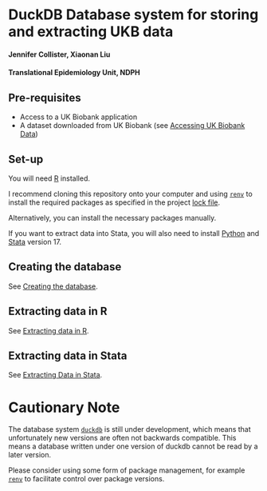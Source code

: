 # DuckDB Database system for storing and extracting UKB data

#### Jennifer Collister, Xiaonan Liu
#### Translational Epidemiology Unit, NDPH

## Pre-requisites

* Access to a UK Biobank application
* A dataset downloaded from UK Biobank (see [Accessing UK Biobank Data](https://biobank.ndph.ox.ac.uk/~bbdatan/Data_Access_Guide_v3.1.pdf))

## Set-up

You will need [R](https://www.r-project.org/) installed.

I recommend cloning this repository onto your computer and using [`renv`](https://rstudio.github.io/renv/articles/renv.html) to install the required packages as specified in the project [lock file](https://github.com/2cjenn/UKB_database/blob/main/renv.lock).

Alternatively, you can install the necessary packages manually.

If you want to extract data into Stata, you will also need to install [Python](https://www.python.org/) and [Stata](https://www.stata.com/new-in-stata/) version 17.

## Creating the database

See [Creating the database](database.md).

## Extracting data in R

See [Extracting data in R](r.md).

## Extracting data in Stata

See [Extracting Data in Stata](stata.md).

# Cautionary Note

The database system [`duckdb`](https://duckdb.org/) is still under development, which means that unfortunately new versions are often not backwards compatible. This means a database written under one version of duckdb cannot be read by a later version.

Please consider using some form of package management, for example [`renv`](https://rstudio.github.io/renv/articles/renv.html) to facilitate control over package versions.





